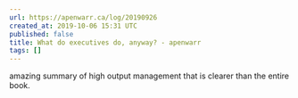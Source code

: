 ```yaml
---
url: https://apenwarr.ca/log/20190926
created_at: 2019-10-06 15:31 UTC
published: false
title: What do executives do, anyway? - apenwarr
tags: []
---
```


amazing summary of high output management that is clearer than the entire book.
